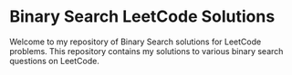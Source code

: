 # Binary Search LeetCode Solutions

Welcome to my repository of Binary Search solutions for LeetCode problems. This repository contains my solutions to various binary search questions on LeetCode.
